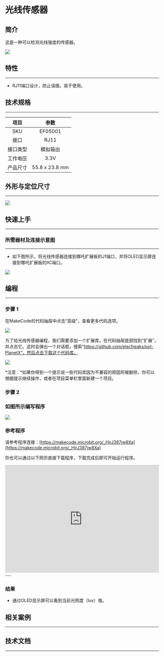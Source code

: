 # 光线传感器

## 简介
这是一种可以检测光线强度的传感器。

![](./images/05001_01.png)

## 特性
---
- RJ11端口设计，防止误插，易于使用。
## 技术规格
---

项目 | 参数 
:-: | :-: 
SKU|EF05001
接口|RJ11
接口类型|模拟输出
工作电压|3.3V
产品尺寸|55.8 x 23.8 mm



## 外形与定位尺寸
---


![](./images/05001_02.png)


## 快速上手
---

### 所需器材及连接示意图
---

- 如下图所示，将光线传感器连接到哪吒扩展板的J1端口，并将OLED显示屏连接到哪吒扩展板的IIC端口。


![](./images/05001_03.png)

## 编程
---


### 步骤 1
在MakeCode的代码抽屉中点击“高级”，查看更多代码选项。

![](./images/05001_04.png)

为了给光线传感器编程，我们需要添加一个扩展库。在代码抽屉底部找到“扩展”，并点击它。这时会弹出一个对话框，搜索”https://github.com/elecfreaks/pxt-PlanetX“，然后点击下载这个代码库。

![](./images/05001_05.png)

*注意：*如果你得到一个提示说一些代码库因为不兼容的原因将被删除，你可以根据提示继续操作，或者在项目菜单栏里面新建一个项目。
### 步骤 2
### 如图所示编写程序

![](./images/05001_06.png)


### 参考程序
请参考程序连接：[https://makecode.microbit.org/_HjrJ387jw8Xa](https://makecode.microbit.org/_HjrJ387jw8Xa)

你也可以通过以下网页直接下载程序，下载完成后即可开始运行程序。

<div style="position:relative;height:0;padding-bottom:70%;overflow:hidden;"><iframe style="position:absolute;top:0;left:0;width:100%;height:100%;" src="https://makecode.microbit.org/#pub:_HjrJ387jw8Xa" frameborder="0" sandbox="allow-popups allow-forms allow-scripts allow-same-origin"></iframe></div>  
---

### 结果
- 通过OLED显示屏可以看到当前光照度（lux）值。
## 相关案例
---

## 技术文档
---
